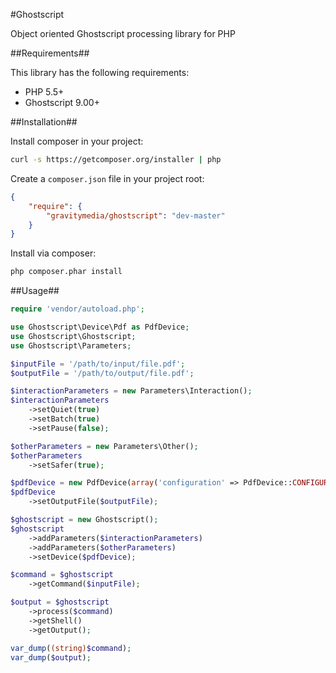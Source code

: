 #Ghostscript

Object oriented Ghostscript processing library for PHP

##Requirements##

This library has the following requirements:

 - PHP 5.5+
 - Ghostscript 9.00+

##Installation##

Install composer in your project:

```bash
curl -s https://getcomposer.org/installer | php
```

Create a `composer.json` file in your project root:

```json
{
    "require": {
        "gravitymedia/ghostscript": "dev-master"
    }
}
```

Install via composer:

```bash
php composer.phar install
```

##Usage##

```php
require 'vendor/autoload.php';

use Ghostscript\Device\Pdf as PdfDevice;
use Ghostscript\Ghostscript;
use Ghostscript\Parameters;

$inputFile = '/path/to/input/file.pdf';
$outputFile = '/path/to/output/file.pdf';

$interactionParameters = new Parameters\Interaction();
$interactionParameters
    ->setQuiet(true)
    ->setBatch(true)
    ->setPause(false);

$otherParameters = new Parameters\Other();
$otherParameters
    ->setSafer(true);

$pdfDevice = new PdfDevice(array('configuration' => PdfDevice::CONFIGURATION_DEFAULT));
$pdfDevice
    ->setOutputFile($outputFile);

$ghostscript = new Ghostscript();
$ghostscript
    ->addParameters($interactionParameters)
    ->addParameters($otherParameters)
    ->setDevice($pdfDevice);

$command = $ghostscript
    ->getCommand($inputFile);

$output = $ghostscript
    ->process($command)
    ->getShell()
    ->getOutput();

var_dump((string)$command);
var_dump($output);
```
